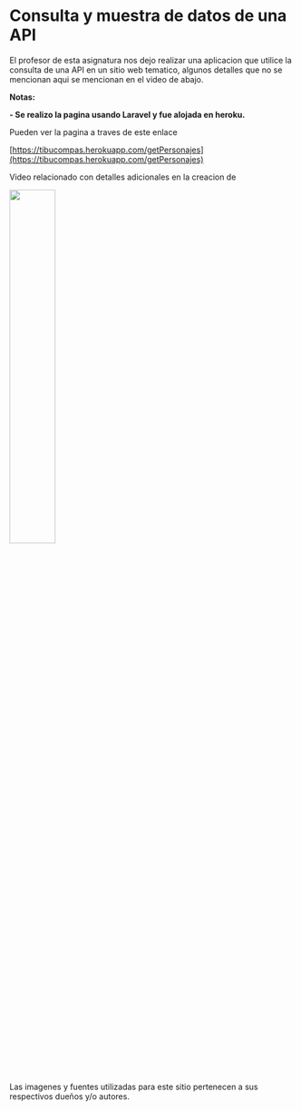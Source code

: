 # Consulta y muestra de datos de una API

<!----Descripcion---->
El profesor de esta asignatura nos dejo realizar una aplicacion que utilice la consulta de una API en un sitio web tematico, algunos detalles que no se mencionan aqui se mencionan en el video de abajo.
<!----Separador de la descripcion ---->

<!----Notas---->
**Notas:**

**- Se realizo la pagina usando Laravel y fue alojada en heroku.**

<!----Separador de las notas---->

<!----Separador---->
Pueden ver la pagina a traves de este enlace

[https://tibucompas.herokuapp.com/getPersonajes](https://tibucompas.herokuapp.com/getPersonajes)

Video relacionado con detalles adicionales en la creacion de 

[<img src="https://i.ytimg.com/vi/Gn8XFnScJ3U/maxresdefault.jpg" width="40%">](https://www.youtube.com/watch?v=Gn8XFnScJ3U)

Las imagenes y fuentes utilizadas para este sitio pertenecen a sus respectivos dueños y/o autores.
<!----Fin del separador---->
